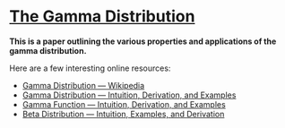 # [The Gamma Distribution](https://github.com/etiennecollin/gamma-distribution/blob/main/LaTeX%20Document/Gamma_distribution.pdf)

**This is a paper outlining the various properties and applications of the gamma distribution.**

Here are a few interesting online resources:
- [Gamma Distribution — Wikipedia](https://en.wikipedia.org/wiki/Gamma_distribution#Laplace_transform)
- [Gamma Distribution — Intuition, Derivation, and Examples](https://towardsdatascience.com/gamma-distribution-intuition-derivation-and-examples-55f407423840)
- [Gamma Function — Intuition, Derivation, and Examples](https://towardsdatascience.com/gamma-function-intuition-derivation-and-examples-5e5f72517dee)
- [Beta Distribution — Intuition, Examples, and Derivation](https://towardsdatascience.com/beta-distribution-intuition-examples-and-derivation-cf00f4db57af)
